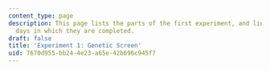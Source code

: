 ```yaml
---
content_type: page
description: This page lists the parts of the first experiment, and links to the lab
  days in which they are completed.
draft: false
title: 'Experiment 1: Genetic Screen'
uid: 7670d955-bb24-4e23-a65e-42b696c945f7
---
```

